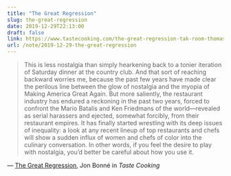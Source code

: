 ```yaml
---
title: "The Great Regression"
slug: the-great-regression
date: 2019-12-29T22:13:00
draft: false
link: https://www.tastecooking.com/the-great-regression-tak-room-thomas-keller-new-nostalgia/
url: /note/2019-12-29-the-great-regression
---
```


> This is less nostalgia than simply hearkening back to a tonier iteration of Saturday dinner at the country club. And that sort of reaching backward worries me, because the past few years have made clear the perilous line between the glow of nostalgia and the myopia of Making America Great Again. But more saliently, the restaurant industry has endured a reckoning in the past two years, forced to confront the Mario Batalis and Ken Friedmans of the world—revealed as serial harassers and ejected, somewhat forcibly, from their restaurant empires. It has finally started wrestling with its deep issues of inequality: a look at any recent lineup of top restaurants and chefs will show a sudden influx of women and chefs of color into the culinary conversation. In other words, if you feel the desire to play with nostalgia, you’d better be careful about how you use it.

— [The Great Regression](https://www.tastecooking.com/the-great-regression-tak-room-thomas-keller-new-nostalgia/), Jon Bonné in _Taste Cooking_
